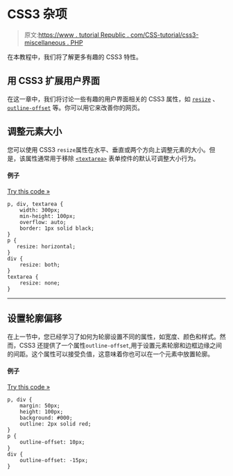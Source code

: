 # CSS3 杂项

> 原文:[https://www . tutorial Republic . com/CSS-tutorial/css3-miscellaneous . PHP](https://www.tutorialrepublic.com/css-tutorial/css3-miscellaneous.php)

在本教程中，我们将了解更多有趣的 CSS3 特性。

## 用 CSS3 扩展用户界面

在这一章中，我们将讨论一些有趣的用户界面相关的 CSS3 属性，如 [`resize`](../css-reference/css3-resize-property.php) 、 [`outline-offset`](../css-reference/css3-outline-offset-property.php) 等。你可以用它来改善你的网页。

## 调整元素大小

您可以使用 CSS3 `resize`属性在水平、垂直或两个方向上调整元素的大小。但是，该属性通常用于移除 [`<textarea>`](../html-reference/html-textarea-tag.php) 表单控件的默认可调整大小行为。

#### 例子

[Try this code »](../codelab.php?topic=css3&file=resize-width-and-height-of-an-element "Try this code using online Editor")

```
p, div, textarea {
    width: 300px;
    min-height: 100px;
    overflow: auto;
    border: 1px solid black;
}
p {
   resize: horizontal; 
}
div {
    resize: both;
}
textarea {
    resize: none;
}
```

* * *

## 设置轮廓偏移

在上一节中，您已经学习了如何为轮廓设置不同的属性，如宽度、颜色和样式。然而，CSS3 还提供了一个属性`outline-offset`,用于设置元素轮廓和边框边缘之间的间距。这个属性可以接受负值，这意味着你也可以在一个元素中放置轮廓。

#### 例子

[Try this code »](../codelab.php?topic=css3&file=move-outline-outside-and-inside-of-an-element "Try this code using online Editor")

```
p, div {
    margin: 50px;
    height: 100px;
    background: #000;
    outline: 2px solid red;
}
p {
    outline-offset: 10px;
}
div {
    outline-offset: -15px;
}
```